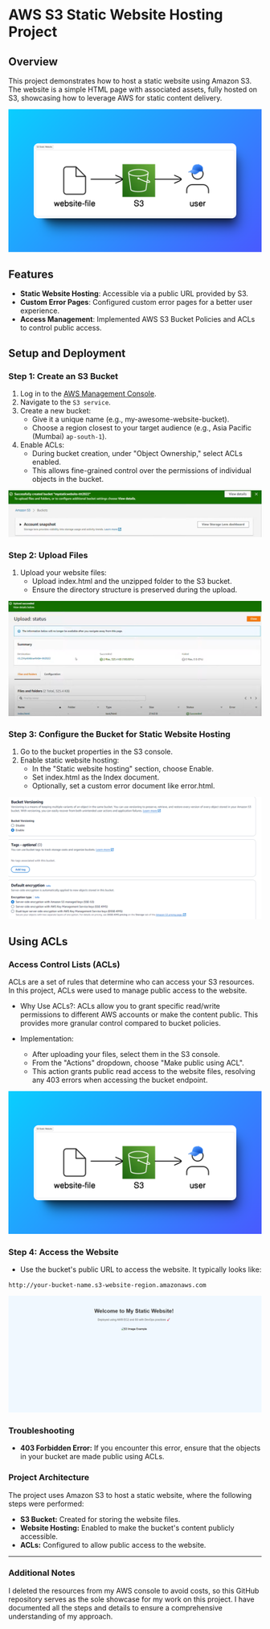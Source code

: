 # AWS S3 Static Website Hosting Project

## Overview
This project demonstrates how to host a static website using Amazon S3. The website is a simple HTML page with associated assets, fully hosted on S3, showcasing how to leverage AWS for static content delivery.

![architecture](Documentation/Images/s3-architecture.png) 
## Features
- **Static Website Hosting**: Accessible via a public URL provided by S3.
- **Custom Error Pages**: Configured custom error pages for a better user experience.
- **Access Management**: Implemented AWS S3 Bucket Policies and ACLs to control public access.


## Setup and Deployment

### Step 1: Create an S3 Bucket
1. Log in to the [AWS Management Console](https://aws.amazon.com/).
2. Navigate to the `S3 service`.
3. Create a new bucket:
   * Give it a unique name (e.g., my-awesome-website-bucket).
   * Choose a region closest to your target audience (e.g., Asia Pacific (Mumbai) `ap-south-1`).
4. Enable ACLs:
   * During bucket creation, under "Object Ownership," select ACLs enabled.
   * This allows fine-grained control over the permissions of individual objects in the bucket.

![Creating an S3 bucket](Documentation/Images/image1.png)

### Step 2: Upload Files

1. Upload your website files:
   * Upload index.html and the unzipped folder to the S3 bucket.
   * Ensure the directory structure is preserved during the upload.



![Upload Website Files to S3](Documentation/Images/image2.png)

### Step 3: Configure the Bucket for Static Website Hosting
1. Go to the bucket properties in the S3 console.
2. Enable static website hosting:
   * In the "Static website hosting" section, choose Enable.
   * Set index.html as the Index document.
   * Optionally, set a custom error document like error.html.

![Static Website Hosting on S3](Documentation/Images/image3.png)



## Using ACLs
### Access Control Lists (ACLs)
ACLs are a set of rules that determine who can access your S3 resources. In this project, ACLs were used to manage public access to the website.

* Why Use ACLs?: ACLs allow you to grant specific read/write permissions to different AWS accounts or make the content public. This provides more granular control compared to bucket policies.

* Implementation:
    * After uploading your files, select them in the S3 console.
    * From the "Actions" dropdown, choose "Make public using ACL".
    * This action grants public read access to the website files, resolving any 403 errors when accessing the bucket endpoint.
      
![Access Control Lists](Documentation/Images/s3-architecture.png)

### Step 4: Access the Website
* Use the bucket's public URL to access the website. It typically looks like:
```
http://your-bucket-name.s3-website-region.amazonaws.com
```

![Access the Website](Documentation/Images/intro-image.png) 

### Troubleshooting
* **403 Forbidden Error:** If you encounter this error, ensure that the objects in your bucket are made public using ACLs.

### Project Architecture
The project uses Amazon S3 to host a static website, where the following steps were performed:

* **S3 Bucket:** Created for storing the website files.
* **Website Hosting:** Enabled to make the bucket's content publicly accessible.
* **ACLs:** Configured to allow public access to the website.


---

### Additional Notes

I deleted the resources from my AWS console to avoid costs, so this GitHub repository serves as the sole showcase for my work on this project. 
I have documented all the steps and details to ensure a comprehensive understanding of my approach.

